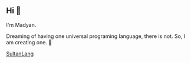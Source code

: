 ## Hi  👋
I'm Madyan. 

Dreaming of having one universal programing language, there is not. So, I am creating one. 🤔 

[SultanLang](https://github.com/sultanlang) 

<!--
**supax0/supax0** is a ✨ _special_ ✨ repository because its `README.md` (this file) appears on your GitHub profile.

Here are some ideas to get you started:

- 🔭 I’m currently working on ...
- 🌱 I’m currently learning ...
- 👯 I’m looking to collaborate on ...
- 🤔 I’m looking for help with ...
- 💬 Ask me about ...
- 📫 How to reach me: ...
- 😄 Pronouns: ...
- ⚡ Fun fact: ...
-->

